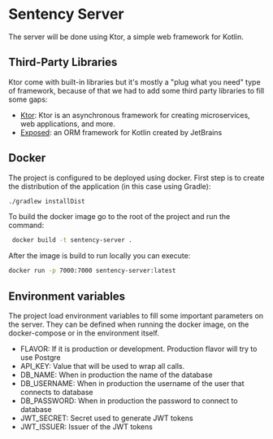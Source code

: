 # Sentency Server

The server will be done using Ktor, a simple web framework for Kotlin.

## Third-Party Libraries

Ktor come with built-in libraries but it's mostly a "plug what you need" type of framework, because of that we had to 
add some third party libraries to fill some gaps:

* [Ktor](https://ktor.io/): Ktor is an asynchronous framework for creating microservices, web applications, and more.
* [Exposed](https://github.com/JetBrains/Exposed): an ORM framework for Kotlin created by JetBrains

## Docker

The project is configured to be deployed using docker.
First step is to create the distribution of the application (in this case using Gradle):

```bash
./gradlew installDist
```

To build the docker image go to the root of the project and run the command:

```bash
 docker build -t sentency-server .
```

After the image is build to run locally you can execute:

```bash
docker run -p 7000:7000 sentency-server:latest 
```

## Environment variables

The project load environment variables to fill some important parameters on the server.
They can be defined when running the docker image, on the docker-compose or in the environment
itself.

* FLAVOR: If it is production or development. Production flavor will try to use Postgre
* API_KEY: Value that will be used to wrap all calls.
* DB_NAME: When in production the name of the database
* DB_USERNAME: When in production the username of the user that connects to database
* DB_PASSWORD: When in production the password to connect to database
* JWT_SECRET: Secret used to generate JWT tokens
* JWT_ISSUER: Issuer of the JWT tokens
